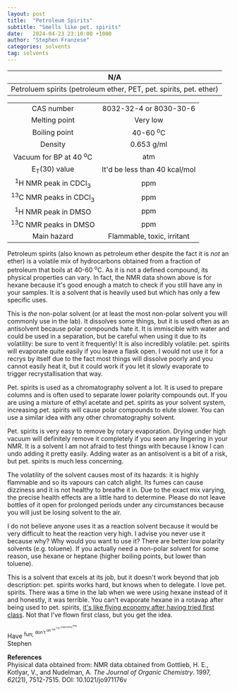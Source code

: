 ```yaml
---
layout: post
title:  "Petroleum Spirits"
subtitle: "Smells like pet. spirits"
date:   2024-04-23 23:10:00 +1000
author: "Stephen Franzese"
categories: solvents
tag: solvents
---
```



|N/A|
|:---:|
|Petroluem spirits (petroleum ether, PET, pet. spirits, pet. ether)|

|  |  |
| :----------------: | :-----------------: |
| CAS number       | 8032-32-4 or 8030-30-6 |
| Melting point |  Very low   |
| Boiling point | 40-60 <sup>o</sup>C |
|    Density    |     0.653 g/ml      |
| Vacuum for BP at 40 <sup>o</sup>C |     atm     |
| E<sub>T</sub>(30) value | It'd be less than 40 kcal/mol |
| <sup>1</sup>H NMR peak in CDCl<sub>3</sub>|   ppm |
| <sup>13</sup>C NMR peaks in CDCl<sub>3</sub>|   ppm |
| <sup>1</sup>H NMR peak in DMSO |   ppm |
| <sup>13</sup>C NMR peaks in DMSO |   ppm |
| Main hazard  | Flammable, toxic, irritant |

Petroleum spirits (also known as petroleum ether despite the fact it is *not* an ether) is a volatile mix of hydrocarbons obtained from a fraction of petroleum that boils at 40-60 <sup>o</sup>C. As it is not a defined compound, its physical properties can vary. In fact, the NMR data shown above is for hexane because it's good enough a match to check if you still have any in your samples. It is a solvent that is heavily used but which has only a few specific uses.

This is *the* non-polar solvent (or at least the most non-polar solvent you will commonly use in the lab). It dissolves some things, but it is used often as an antisolvent because polar compounds hate it. It is immiscible with water and could be used in a separation, but be careful when using it due to its volatility: be sure to vent it frequently! It is also incredibly volatile: pet. spirits will evaporate quite easily if you leave a flask open. I would not use it for a recrys by itself due to the fact most things will dissolve poorly and you cannot easily heat it, but it could work if you let it slowly evaporate to trigger recrystallisation that way.

Pet. spirits is used as a chromatography solvent a lot. It is used to prepare columns and is often used to separate lower polarity compounds out. If you are using a mixture of ethyl acetate and pet. spirits as your solvent system, increasing pet. spirits will cause polar compounds to elute slower. You can use a similar idea with any other chromatography solvent.

Pet. spirits is very easy to remove by rotary evaporation. Drying under high vacuum will definitely remove it completely if you seen any lingering in your NMR. It is a solvent I am not afraid to test things with because I know I can undo adding it pretty easily. Adding water as an antisolvent is a bit of a risk, but pet. spirits is much less concerning.

The volatility of the solvent causes most of its hazards: it is highly flammable and so its vapours can catch alight. Its fumes can cause dizziness and it is not healthy to breathe it in. Due to the exact mix varying, the precise health effects are a little hard to determine. Please do not leave bottles of it open for prolonged periods under any circumstances because you will just be losing solvent to the air.

I do not believe anyone uses it as a reaction solvent because it would be very difficult to heat the reaction very high. I advise you never use it because why? Why would you want to use it? There are better low polarity solvents (e.g. toluene). If you actually need a non-polar solvent for some reason, use hexane or heptane (higher boiling points, but lower than toluene).

This is a solvent that excels at its job, but it doesn't work beyond that job description: pet. spirits works hard, but knows when to delegate. I love pet. spirits. There was a time in the lab when we were using hexane instead of it and honestly, it was terrible. You can't evaporate hexane in a rotavap after being used to pet. spirits, [it's like flying economy after having tried first class](https://www.youtube.com/watch?v=d2JKXbVGq7A). Not that I've flown first class, but you get the idea.

Have <sup>fun; <sup>don't <sup>oh <sup>no <sup>I'm <sup>evaporating <sup>away</sup></sup></sup></sup></sup></sup></sup>\
Stephen

**References**\
Phyisical data obtained from: 
NMR data obtained from Gottlieb, H. E., Kotlyar, V., and Nudelman, A. *The Journal of Organic Chemistry*. 1997, *62*(21), 7512-7515. DOI: 10.1021/jo971176v
